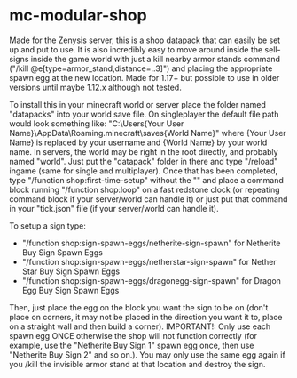 # mc-modular-shop
Made for the Zenysis server, this is a shop datapack that can easily be set up and put to use. It is also incredibly easy to move around inside the sell-signs inside the game world with just a kill nearby armor stands command ("/kill @e[type=armor_stand,distance=..3]") and placing the appropriate spawn egg at the new location. Made for 1.17+ but possible to use in older versions until maybe 1.12.x although not tested.

To install this in your minecraft world or server place the folder named "datapacks" into your world save file. On singleplayer the default file path would look something like: "C:\Users\{Your User Name}\AppData\Roaming\.minecraft\saves\{World Name}" where {Your User Name} is replaced by your username and {World Name} by your world name.
In servers, the world may be right in the root directly, and probably named "world". Just put the "datapack" folder in there and type "/reload" ingame (same for single and multiplayer).
Once that has been completed, type "/function shop:first-time-setup" without the "" and place a command block running "/function shop:loop" on a fast redstone clock (or repeating command block if your server/world can handle it) or just put that command in your "tick.json" file (if your server/world can handle it).

To setup a sign type: 
- "/function shop:sign-spawn-eggs/netherite-sign-spawn" for Netherite Buy Sign Spawn Eggs
- "/function shop:sign-spawn-eggs/netherstar-sign-spawn" for Nether Star Buy Sign Spawn Eggs
- "/function shop:sign-spawn-eggs/dragonegg-sign-spawn" for Dragon Egg Buy Sign Spawn Eggs

Then, just place the egg on the block you want the sign to be on (don't place on corners, it may not be placed in the direction you want it to, place on a straight wall and then build a corner).
IMPORTANT!: Only use each spawn egg ONCE otherwise the shop will not function correctly (for example, use the "Netherite Buy Sign 1" spawn egg once, then use "Netherite Buy Sign 2" and so on.). You may only use the same egg again if you /kill the invisible armor stand at that location and destroy the sign.
